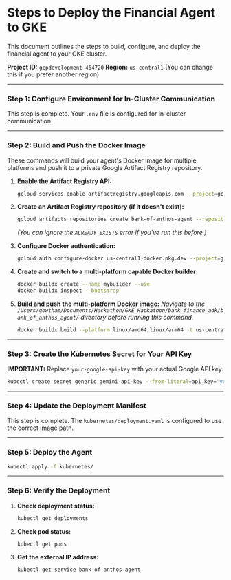 # Steps to Deploy the Financial Agent to GKE

This document outlines the steps to build, configure, and deploy the financial agent to your GKE cluster.

**Project ID:** `gcpdevelopment-464720`
**Region:** `us-central1` (You can change this if you prefer another region)

---

### Step 1: Configure Environment for In-Cluster Communication

This step is complete. Your `.env` file is configured for in-cluster communication.

---

### Step 2: Build and Push the Docker Image

These commands will build your agent's Docker image for multiple platforms and push it to a private Google Artifact Registry repository.

1.  **Enable the Artifact Registry API:**
    ```bash
    gcloud services enable artifactregistry.googleapis.com --project=gcpdevelopment-464720
    ```

2.  **Create an Artifact Registry repository (if it doesn't exist):**
    ```bash
    gcloud artifacts repositories create bank-of-anthos-agent --repository-format=docker --location=us-central1 --description="Docker repository for Bank of Anthos Agent" --project=gcpdevelopment-464720
    ```
    *(You can ignore the `ALREADY_EXISTS` error if you've run this before.)*

3.  **Configure Docker authentication:**
    ```bash
    gcloud auth configure-docker us-central1-docker.pkg.dev --project=gcpdevelopment-464720
    ```

4.  **Create and switch to a multi-platform capable Docker builder:**
    ```bash
    docker buildx create --name mybuilder --use
    docker buildx inspect --bootstrap
    ```

5.  **Build and push the multi-platform Docker image:**
    *Navigate to the `/Users/gowtham/Documents/Hackathon/GKE_Hackathon/bank_finance_adk/bank_of_anthos_agent/` directory before running this command.*
    ```bash
    docker buildx build --platform linux/amd64,linux/arm64 -t us-central1-docker.pkg.dev/gcpdevelopment-464720/bank-of-anthos-agent/financial-agent:latest --push .
    ```

---

### Step 3: Create the Kubernetes Secret for Your API Key

**IMPORTANT:** Replace `your-google-api-key` with your actual Google API key.

```bash
kubectl create secret generic gemini-api-key --from-literal=api_key='your-google-api-key'
```

---

### Step 4: Update the Deployment Manifest

This step is complete. The `kubernetes/deployment.yaml` is configured to use the correct image path.

---

### Step 5: Deploy the Agent

```bash
kubectl apply -f kubernetes/
```

---

### Step 6: Verify the Deployment

1.  **Check deployment status:**
    ```bash
    kubectl get deployments
    ```

2.  **Check pod status:**
    ```bash
    kubectl get pods
    ```

3.  **Get the external IP address:**
    ```bash
    kubectl get service bank-of-anthos-agent
    ```

